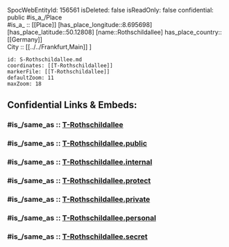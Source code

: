 ﻿---
location:
- 50.12808
- 8.695698
mapmarker: tram
mapzoom:
- 8
- 18
tags:
- geo/station/tram
type: Station
---

SpocWebEntityId: 156561
isDeleted: false
isReadOnly: false
confidential: public
#is_a_/Place  
#is_a_ :: [[Place]] 
[has_place_longitude::8.695698] 
[has_place_latitude::50.12808] 
[name::Rothschildallee] 
has_place_country:: [[Germany]]  
City :: [[../../Frankfurt,Main]] ] 


```leaflet
id: S-Rothschildallee.md
coordinates: [[T-Rothschildallee]] 
markerFile: [[T-Rothschildallee]] 
defaultZoom: 11 
maxZoom: 18
```


## Confidential Links & Embeds: 

### #is_/same_as :: [T-Rothschildallee](T-Rothschildallee.md) 

### #is_/same_as :: [T-Rothschildallee.public](/_public/Earth/Continent/Europe/Europe~Central/Germany/Germany~West/Hessen/counties~Hessen/Frankfurt~Main/Stations-FFM~T/T-Rothschildallee.public.md) 

### #is_/same_as :: [T-Rothschildallee.internal](/_internal/Earth/Continent/Europe/Europe~Central/Germany/Germany~West/Hessen/counties~Hessen/Frankfurt~Main/Stations-FFM~T/T-Rothschildallee.internal.md) 

### #is_/same_as :: [T-Rothschildallee.protect](/_protect/Earth/Continent/Europe/Europe~Central/Germany/Germany~West/Hessen/counties~Hessen/Frankfurt~Main/Stations-FFM~T/T-Rothschildallee.protect.md) 

### #is_/same_as :: [T-Rothschildallee.private](/_private/Earth/Continent/Europe/Europe~Central/Germany/Germany~West/Hessen/counties~Hessen/Frankfurt~Main/Stations-FFM~T/T-Rothschildallee.private.md) 

### #is_/same_as :: [T-Rothschildallee.personal](/_personal/Earth/Continent/Europe/Europe~Central/Germany/Germany~West/Hessen/counties~Hessen/Frankfurt~Main/Stations-FFM~T/T-Rothschildallee.personal.md) 

### #is_/same_as :: [T-Rothschildallee.secret](/_secret/Earth/Continent/Europe/Europe~Central/Germany/Germany~West/Hessen/counties~Hessen/Frankfurt~Main/Stations-FFM~T/T-Rothschildallee.secret.md)

